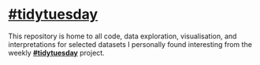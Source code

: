 # [#tidytuesday](https://github.com/rfordatascience/tidytuesday)

This repository is home to all code, data exploration, visualisation, and interpretations for selected datasets I personally found interesting from the weekly [__#tidytuesday__](https://github.com/rfordatascience/tidytuesday) project.
